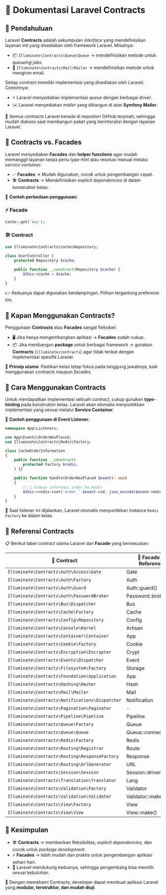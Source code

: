 # 📘 Dokumentasi Laravel Contracts

## 🔹 Pendahuluan
Laravel **Contracts** adalah sekumpulan *interface* yang mendefinisikan layanan inti yang disediakan oleh framework Laravel. Misalnya:
- 📦 `Illuminate\Contracts\Queue\Queue` → mendefinisikan metode untuk *queueing jobs*.
- 📧 `Illuminate\Contracts\Mail\Mailer` → mendefinisikan metode untuk mengirim email.

Setiap *contract* memiliki implementasi yang disediakan oleh Laravel. Contohnya:
- ⚡ Laravel menyediakan implementasi *queue* dengan berbagai *driver*.
- ✉️ Laravel menyediakan *mailer* yang dibangun di atas **Symfony Mailer**.

📌 Semua *contracts* Laravel berada di repositori GitHub terpisah, sehingga mudah diakses saat membangun paket yang berinteraksi dengan layanan Laravel.



## 🔹 Contracts vs. Facades
Laravel menyediakan **Facades** dan **helper functions** agar mudah memanggil layanan tanpa perlu *type-hint* atau resolusi manual melalui *service container*.

- ✅ **Facades** → Mudah digunakan, cocok untuk pengembangan cepat.  
- 🛠️ **Contracts** → Mendefinisikan *explicit dependencies* di dalam konstruktor kelas.  

📌 **Contoh perbedaan penggunaan:**

### ⚡ Facade
```php
Cache::get('key');
````

### 🛠️ Contract

```php
use Illuminate\Contracts\Cache\Repository;

class UserController {
    protected Repository $cache;

    public function __construct(Repository $cache) {
        $this->cache = $cache;
    }
}
```

👉 Keduanya dapat digunakan berdampingan. Pilihan tergantung preferensi tim.


## 🔹 Kapan Menggunakan Contracts?

Penggunaan **Contracts** atau **Facades** sangat fleksibel:

* 🖥️ Jika hanya mengembangkan aplikasi → **Facades** sudah cukup.
* 📦 Jika membangun **package** untuk berbagai framework → gunakan **Contracts** (`illuminate/contracts`) agar tidak terikat dengan implementasi spesifik Laravel.

📌 **Prinsip utama**: Pastikan kelas tetap fokus pada tanggung jawabnya, baik menggunakan *contracts* maupun *facades*.



## 🔹 Cara Menggunakan Contracts

Untuk mendapatkan implementasi sebuah *contract*, cukup gunakan **type-hinting** pada konstruktor kelas. Laravel akan otomatis menyuntikkan implementasi yang sesuai melalui **Service Container**.

📌 **Contoh penggunaan di Event Listener**:

```php
namespace App\Listeners;

use App\Events\OrderWasPlaced;
use Illuminate\Contracts\Redis\Factory;

class CacheOrderInformation
{
    public function __construct(
        protected Factory $redis,
    ) {}

    public function handle(OrderWasPlaced $event): void
    {
        // 💾 Simpan informasi order ke Redis
        $this->redis->set('order_'.$event->id, json_encode($event->data));
    }
}
```

📝 Saat listener ini dijalankan, Laravel otomatis menyuntikkan instance `Redis Factory` ke dalam kelas.



## 🔹 Referensi Contracts

📋 Berikut tabel *contract* utama Laravel dan **Facade** yang bersesuaian:

| 📄 **Contract**                                 | 🔗 **Facade / Referensi** |
| ----------------------------------------------- | ------------------------- |
| `Illuminate\Contracts\Auth\Access\Gate`         | Gate                      |
| `Illuminate\Contracts\Auth\Factory`             | Auth                      |
| `Illuminate\Contracts\Auth\Guard`               | Auth::guard()             |
| `Illuminate\Contracts\Auth\PasswordBroker`      | Password::broker()        |
| `Illuminate\Contracts\Bus\Dispatcher`           | Bus                       |
| `Illuminate\Contracts\Cache\Factory`            | Cache                     |
| `Illuminate\Contracts\Config\Repository`        | Config                    |
| `Illuminate\Contracts\Console\Kernel`           | Artisan                   |
| `Illuminate\Contracts\Container\Container`      | App                       |
| `Illuminate\Contracts\Cookie\Factory`           | Cookie                    |
| `Illuminate\Contracts\Encryption\Encrypter`     | Crypt                     |
| `Illuminate\Contracts\Events\Dispatcher`        | Event                     |
| `Illuminate\Contracts\Filesystem\Factory`       | Storage                   |
| `Illuminate\Contracts\Foundation\Application`   | App                       |
| `Illuminate\Contracts\Hashing\Hasher`           | Hash                      |
| `Illuminate\Contracts\Mail\Mailer`              | Mail                      |
| `Illuminate\Contracts\Notifications\Dispatcher` | Notification              |
| `Illuminate\Contracts\Pagination\Paginator`     | -                         |
| `Illuminate\Contracts\Pipeline\Pipeline`        | Pipeline                  |
| `Illuminate\Contracts\Queue\Factory`            | Queue                     |
| `Illuminate\Contracts\Queue\Queue`              | Queue::connection()       |
| `Illuminate\Contracts\Redis\Factory`            | Redis                     |
| `Illuminate\Contracts\Routing\Registrar`        | Route                     |
| `Illuminate\Contracts\Routing\ResponseFactory`  | Response                  |
| `Illuminate\Contracts\Routing\UrlGenerator`     | URL                       |
| `Illuminate\Contracts\Session\Session`          | Session::driver()         |
| `Illuminate\Contracts\Translation\Translator`   | Lang                      |
| `Illuminate\Contracts\Validation\Factory`       | Validator                 |
| `Illuminate\Contracts\Validation\Validator`     | Validator::make()         |
| `Illuminate\Contracts\View\Factory`             | View                      |
| `Illuminate\Contracts\View\View`                | View::make()              |



## 🎯 Kesimpulan

* 🛠️ **Contracts** → memberikan fleksibilitas, *explicit dependencies*, dan cocok untuk *package development*.
* ⚡ **Facades** → lebih mudah dan praktis untuk pengembangan aplikasi sehari-hari.
* 🔀 Laravel mendukung keduanya, sehingga pengembang bisa memilih sesuai kebutuhan.

🚀 Dengan memahami Contracts, developer dapat membuat aplikasi Laravel yang **modular, terstruktur, dan mudah diuji**.


